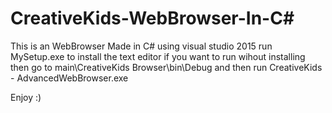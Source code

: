 # CreativeKids-WebBrowser-In-C#

This is an WebBrowser Made in C# using visual studio 2015 run MySetup.exe to install the text editor if you want to run wihout installing then go to main\CreativeKids Browser\bin\Debug and then run CreativeKids - AdvancedWebBrowser.exe

Enjoy :)
